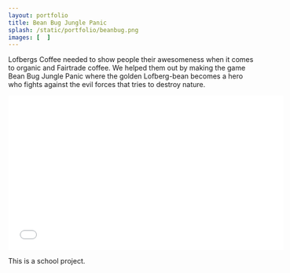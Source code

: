 ```yaml
---
layout: portfolio
title: Bean Bug Jungle Panic
splash: /static/portfolio/beanbug.png
images: [  ]
---
```

Lofbergs Coffee needed to show people their awesomeness when it comes to organic and Fairtrade coffee. We helped them out by making the game Bean Bug Jungle Panic where the golden Lofberg-bean becomes a hero who fights against the evil forces that tries to destroy nature. 

<iframe width="560" height="315" src="//www.youtube.com/embed/IQRuH2V-BZM" frameborder="0" allowfullscreen></iframe>

This is a school project.
